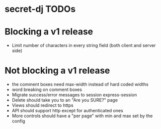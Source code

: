 # secret-dj TODOs

# Blocking a v1 release

- Limit number of characters in every string field (both client and server side)

# Not blocking a v1 release

- the comment boxes need max-width instead of hard coded widths
- word breaking on comment boxes
- Migrate success/error messages to session express-session
- Delete should take you to an "Are you SURE?" page
- Views should redirect to https
- API should support http except for authenticated ones
- More controls should have a "per page" with min and max set by the config
